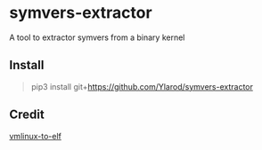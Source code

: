 # symvers-extractor

A tool to extractor symvers from a binary kernel

## Install

> pip3 install git+https://github.com/Ylarod/symvers-extractor

## Credit

[vmlinux-to-elf](https://github.com/marin-m/vmlinux-to-elf)
